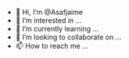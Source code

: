 - 👋 Hi, I’m @Asafjaime
- 👀 I’m interested in ...
- 🌱 I’m currently learning ...
- 💞️ I’m looking to collaborate on ...
- 📫 How to reach me ...

<!---
Asafjaime/Asafjaime is a ✨ special ✨ repository because its `README.md` (this file) appears on your GitHub profile.
You can click the Preview link to take a look at your changes.
--->
